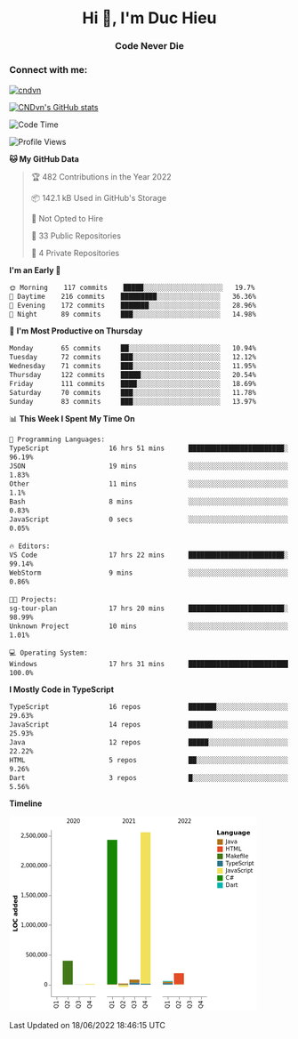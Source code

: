 <h1 align="center">Hi 👋, I'm Duc Hieu</h1>
<h3 align="center">Code Never Die</h3>

<h3 align="left">Connect with me:</h3>
<p align="left">
<a href="https://linkedin.com/in/cndvn" target="blank"><img align="center" src="https://img.shields.io/badge/LinkedIn-0077B5?style=for-the-badge&logo=linkedin&logoColor=white" alt="cndvn"/></a>
<!--
<a href="https://fb.com/cnd.duchieu" target="blank"><img align="center" src="https://img.shields.io/badge/Facebook-1877F2?style=for-the-badge&logo=facebook&logoColor=white" alt="cnd.duchieu"/></a>
 -->
</p>

[![CNDvn's GitHub stats](https://github-readme-stats.vercel.app/api?username=cndvn)](https://github.com/anuraghazra/github-readme-stats)

<!--START_SECTION:waka-->
![Code Time](http://img.shields.io/badge/Code%20Time-0%20secs-blue)

![Profile Views](http://img.shields.io/badge/Profile%20Views-0-blue)

**🐱 My GitHub Data** 

> 🏆 482 Contributions in the Year 2022
 > 
> 📦 142.1 kB Used in GitHub's Storage 
 > 
> 🚫 Not Opted to Hire
 > 
> 📜 33 Public Repositories 
 > 
> 🔑 4 Private Repositories  
 > 
**I'm an Early 🐤** 

```text
🌞 Morning    117 commits    █████░░░░░░░░░░░░░░░░░░░░   19.7% 
🌆 Daytime    216 commits    █████████░░░░░░░░░░░░░░░░   36.36% 
🌃 Evening    172 commits    ███████░░░░░░░░░░░░░░░░░░   28.96% 
🌙 Night      89 commits     ███░░░░░░░░░░░░░░░░░░░░░░   14.98%

```
📅 **I'm Most Productive on Thursday** 

```text
Monday       65 commits     ██░░░░░░░░░░░░░░░░░░░░░░░   10.94% 
Tuesday      72 commits     ███░░░░░░░░░░░░░░░░░░░░░░   12.12% 
Wednesday    71 commits     ███░░░░░░░░░░░░░░░░░░░░░░   11.95% 
Thursday     122 commits    █████░░░░░░░░░░░░░░░░░░░░   20.54% 
Friday       111 commits    ████░░░░░░░░░░░░░░░░░░░░░   18.69% 
Saturday     70 commits     ███░░░░░░░░░░░░░░░░░░░░░░   11.78% 
Sunday       83 commits     ███░░░░░░░░░░░░░░░░░░░░░░   13.97%

```


📊 **This Week I Spent My Time On** 

```text
💬 Programming Languages: 
TypeScript               16 hrs 51 mins      ████████████████████████░   96.19% 
JSON                     19 mins             ░░░░░░░░░░░░░░░░░░░░░░░░░   1.83% 
Other                    11 mins             ░░░░░░░░░░░░░░░░░░░░░░░░░   1.1% 
Bash                     8 mins              ░░░░░░░░░░░░░░░░░░░░░░░░░   0.83% 
JavaScript               0 secs              ░░░░░░░░░░░░░░░░░░░░░░░░░   0.05%

🔥 Editors: 
VS Code                  17 hrs 22 mins      ████████████████████████░   99.14% 
WebStorm                 9 mins              ░░░░░░░░░░░░░░░░░░░░░░░░░   0.86%

🐱‍💻 Projects: 
sg-tour-plan             17 hrs 20 mins      ████████████████████████░   98.99% 
Unknown Project          10 mins             ░░░░░░░░░░░░░░░░░░░░░░░░░   1.01%

💻 Operating System: 
Windows                  17 hrs 31 mins      █████████████████████████   100.0%

```

**I Mostly Code in TypeScript** 

```text
TypeScript               16 repos            ███████░░░░░░░░░░░░░░░░░░   29.63% 
JavaScript               14 repos            ██████░░░░░░░░░░░░░░░░░░░   25.93% 
Java                     12 repos            █████░░░░░░░░░░░░░░░░░░░░   22.22% 
HTML                     5 repos             ██░░░░░░░░░░░░░░░░░░░░░░░   9.26% 
Dart                     3 repos             █░░░░░░░░░░░░░░░░░░░░░░░░   5.56%

```


**Timeline**

![Chart not found](https://raw.githubusercontent.com/CNDvn/CNDvn/main/charts/bar_graph.png) 


 Last Updated on 18/06/2022 18:46:15 UTC
<!--END_SECTION:waka-->
